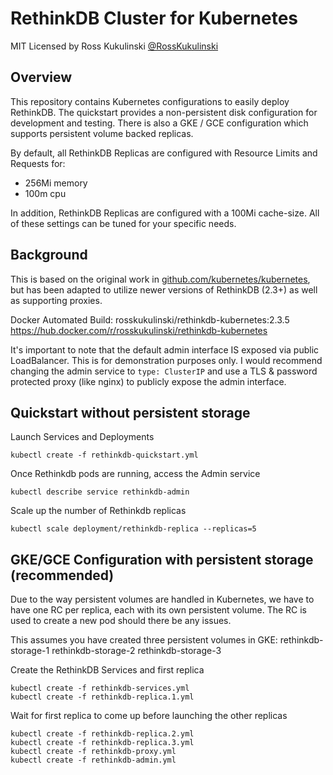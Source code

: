 # RethinkDB Cluster for Kubernetes

MIT Licensed by Ross Kukulinski [@RossKukulinski](https://twitter.com/rosskukulinski)

## Overview

This repository contains Kubernetes configurations to easily deploy RethinkDB.
The quickstart provides a non-persistent disk configuration for development
and testing.  There is also a GKE / GCE configuration which supports
persistent volume backed replicas.

By default, all RethinkDB Replicas are configured with Resource Limits and Requests for:

* 256Mi memory
* 100m cpu

In addition, RethinkDB Replicas are configured with a 100Mi cache-size.  All
of these settings can be tuned for your specific needs.

## Background
This is based on the original work in [github.com/kubernetes/kubernetes](https://github.com/kubernetes/kubernetes/tree/master/examples/rethinkdb), but has been adapted to utilize newer versions of RethinkDB (2.3+) as well as supporting proxies.

Docker Automated Build: rosskukulinski/rethinkdb-kubernetes:2.3.5
https://hub.docker.com/r/rosskukulinski/rethinkdb-kubernetes

It's important to note that the default admin interface IS exposed via public LoadBalancer.  This is for demonstration purposes only.  I would recommend changing the admin service to ```type: ClusterIP``` and use a TLS & password protected proxy (like nginx) to publicly expose the admin interface.

## Quickstart without persistent storage

Launch Services and Deployments

```
kubectl create -f rethinkdb-quickstart.yml
```

Once Rethinkdb pods are running, access the Admin service

```
kubectl describe service rethinkdb-admin
```

Scale up the number of Rethinkdb replicas

```
kubectl scale deployment/rethinkdb-replica --replicas=5
```

## GKE/GCE Configuration with persistent storage (recommended)

Due to the way persistent volumes are handled in Kubernetes, we have to have one RC per replica, each with its own persistent volume.  The RC is used to create a new pod should there be any issues.

This assumes you have created three persistent volumes in GKE:
rethinkdb-storage-1
rethinkdb-storage-2
rethinkdb-storage-3


Create the RethinkDB Services and first replica

```
kubectl create -f rethinkdb-services.yml
kubectl create -f rethinkdb-replica.1.yml
```
Wait for first replica to come up before launching the other replicas

```
kubectl create -f rethinkdb-replica.2.yml
kubectl create -f rethinkdb-replica.3.yml
kubectl create -f rethinkdb-proxy.yml
kubectl create -f rethinkdb-admin.yml
```
